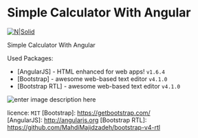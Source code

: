 
  
# Simple Calculator With Angular  
  
[![N|Solid](https://mmasomi.ir/thumb.png)](https://mmasomi.ir)  
  
Simple Calculator With Angular   
  
Used Packages:  
* [AngularJS] - HTML enhanced for web apps! `v1.6.4`  
* [Bootstrap] - awesome web-based text editor `v4.1.0`  
 * [Bootstrap RTL] - awesome web-based text editor `v4.1.0` 
  
![enter image description here](https://image.ibb.co/dgNOeo/calc.png)
  
  licence: `MIT`
  [Bootstrap]: <https://getbootstrap.com/>  
  [AngularJS]: <http://angularjs.org>
  [Bootstrap RTL]: <https://github.com/MahdiMajidzadeh/bootstrap-v4-rtl>
